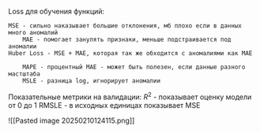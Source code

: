 Loss для обучения функций:
	
	MSE - сильно наказывает большие отклонения, мб плохо если в данных много аномалий
		MAE - помогает занулять признаки, меньше подстраивается под аномалии
	Huber Loss - MSE + MAE, которая так же обходится с аномалиями как MAE
		
		MAPE - процентный MAE - может быть полезен, если данные разного мастштаба
		MSLE - разница log, игнорирует аномалии

Показательные метрики на валидации:
	$R^2$ - показывает оценку модели от 0 до 1
	 RMSLE  - в исходных единицах показывает MSE
	
	
![[Pasted image 20250210124115.png]]






		
